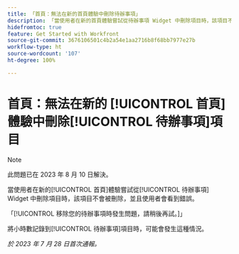 ```yaml
---
title: 「首頁：無法在新的首頁體驗中刪除待辦事項」
description: 「當使用者在新的首頁體驗嘗試從待辦事項 Widget 中刪除項目時，該項目不會被刪除，並且使用者會看到錯誤。」
hidefromtoc: true
feature: Get Started with Workfront
source-git-commit: 3676106501c4b2a54e1aa2716b8f68bb7977e27b
workflow-type: ht
source-wordcount: '107'
ht-degree: 100%

---
```



# 首頁：無法在新的 [!UICONTROL 首頁]體驗中刪除[!UICONTROL 待辦事項]項目

>[!NOTE]
>
>此問題已在 2023 年 8 月 10 日解決。

當使用者在新的[!UICONTROL 首頁]體驗嘗試從[!UICONTROL 待辦事項] Widget 中刪除項目時，該項目不會被刪除，並且使用者會看到錯誤。

「[!UICONTROL 移除您的待辦事項時發生問題，請稍後再試。]」

將小時數記錄到[!UICONTROL 待辦事項]項目時，可能會發生這種情況。

_於 2023 年 7 月 28 日首次通報。_

